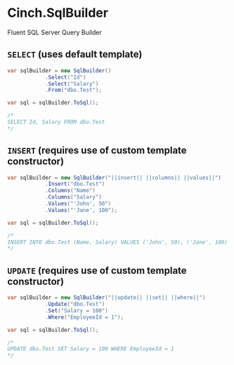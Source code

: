 # Cinch.SqlBuilder
Fluent SQL Server Query Builder

## `SELECT` (uses default template)

```c#
var sqlBuilder = new SqlBuilder()
			.Select("Id")
			.Select("Salary")
			.From("dbo.Test");

var sql = sqlBuilder.ToSql();

/*
SELECT Id, Salary FROM dbo.Test
*/
```

## `INSERT` (requires use of custom template constructor)

```c#
var sqlBuilder = new SqlBuilder("||insert|| ||columns|| ||values||")
			.Insert("dbo.Test")
			.Columns("Name")
			.Columns("Salary")
			.Values("'John', 50")
			.Values("'Jane', 100");

var sql = sqlBuilder.ToSql();

/*
INSERT INTO dbo.Test (Name, Salary) VALUES ('John', 50), ('Jane', 100)
*/
```

## `UPDATE` (requires use of custom template constructor)

```c#
var sqlBuilder = new SqlBuilder("||update|| ||set|| ||where||")
			.Update("dbo.Test")
			.Set("Salary = 100")
			.Where("EmployeeId = 1");

var sql = sqlBuilder.ToSql();

/*
UPDATE dbo.Test SET Salary = 100 WHERE EmployeeId = 1
*/
```
